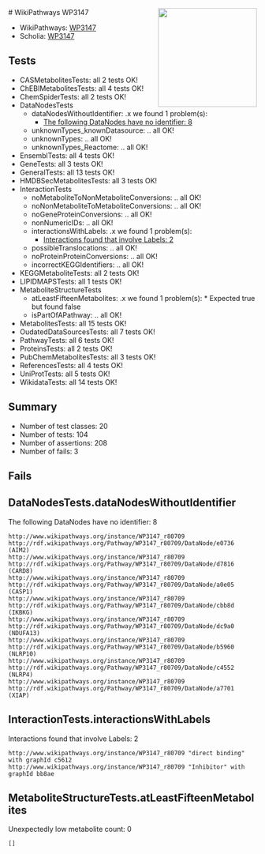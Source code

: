 <img style="float: right; width: 200px" src="https://upload.wikimedia.org/wikipedia/commons/thumb/8/83/Wplogo_with_text_500.png/640px-Wplogo_with_text_500.png" />
# WikiPathways WP3147

* WikiPathways: [WP3147](https://new.wikipathways.org/pathways/WP3147)
* Scholia: [WP3147](https://scholia.toolforge.org/wikipathways/WP3147)
## Tests
* CASMetabolitesTests: all 2 tests OK!
* ChEBIMetabolitesTests: all 4 tests OK!
* ChemSpiderTests: all 2 tests OK!
* DataNodesTests
    * dataNodesWithoutIdentifier: .x we found 1 problem(s):
        * [The following DataNodes have no identifier: 8](#d2d32fa7)
    * unknownTypes_knownDatasource: .. all OK!
    * unknownTypes: .. all OK!
    * unknownTypes_Reactome: .. all OK!
* EnsemblTests: all 4 tests OK!
* GeneTests: all 3 tests OK!
* GeneralTests: all 13 tests OK!
* HMDBSecMetabolitesTests: all 3 tests OK!
* InteractionTests
    * noMetaboliteToNonMetaboliteConversions: .. all OK!
    * noNonMetaboliteToMetaboliteConversions: .. all OK!
    * noGeneProteinConversions: .. all OK!
    * nonNumericIDs: .. all OK!
    * interactionsWithLabels: .x we found 1 problem(s):
        * [Interactions found that involve Labels: 2](#630d2679)
    * possibleTranslocations: .. all OK!
    * noProteinProteinConversions: .. all OK!
    * incorrectKEGGIdentifiers: .. all OK!
* KEGGMetaboliteTests: all 2 tests OK!
* LIPIDMAPSTests: all 1 tests OK!
* MetaboliteStructureTests
    * atLeastFifteenMetabolites: .x we found 1 problem(s):
            * Expected true but found false
    * isPartOfAPathway: .. all OK!
* MetabolitesTests: all 15 tests OK!
* OudatedDataSourcesTests: all 7 tests OK!
* PathwayTests: all 6 tests OK!
* ProteinsTests: all 2 tests OK!
* PubChemMetabolitesTests: all 3 tests OK!
* ReferencesTests: all 4 tests OK!
* UniProtTests: all 5 tests OK!
* WikidataTests: all 14 tests OK!


## Summary

* Number of test classes: 20
* Number of tests: 104
* Number of assertions: 208
* Number of fails: 3

## Fails

<a name="d2d32fa7" />

## DataNodesTests.dataNodesWithoutIdentifier

The following DataNodes have no identifier: 8
```
http://www.wikipathways.org/instance/WP3147_r80709 http://rdf.wikipathways.org/Pathway/WP3147_r80709/DataNode/e0736 (AIM2)
http://www.wikipathways.org/instance/WP3147_r80709 http://rdf.wikipathways.org/Pathway/WP3147_r80709/DataNode/d7816 (CARD8)
http://www.wikipathways.org/instance/WP3147_r80709 http://rdf.wikipathways.org/Pathway/WP3147_r80709/DataNode/a0e05 (CASP1)
http://www.wikipathways.org/instance/WP3147_r80709 http://rdf.wikipathways.org/Pathway/WP3147_r80709/DataNode/cbb8d (IKBKG)
http://www.wikipathways.org/instance/WP3147_r80709 http://rdf.wikipathways.org/Pathway/WP3147_r80709/DataNode/dc9a0 (NDUFA13)
http://www.wikipathways.org/instance/WP3147_r80709 http://rdf.wikipathways.org/Pathway/WP3147_r80709/DataNode/b5960 (NLRP10)
http://www.wikipathways.org/instance/WP3147_r80709 http://rdf.wikipathways.org/Pathway/WP3147_r80709/DataNode/c4552 (NLRP4)
http://www.wikipathways.org/instance/WP3147_r80709 http://rdf.wikipathways.org/Pathway/WP3147_r80709/DataNode/a7701 (XIAP)
```

<a name="630d2679" />

## InteractionTests.interactionsWithLabels

Interactions found that involve Labels: 2
```
http://www.wikipathways.org/instance/WP3147_r80709 "direct binding" with graphId c5612
http://www.wikipathways.org/instance/WP3147_r80709 "Inhibitor" with graphId bb8ae
```

<a name="6d4290df" />

## MetaboliteStructureTests.atLeastFifteenMetabolites

Unexpectedly low metabolite count: 0

```
[]
```

